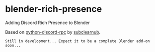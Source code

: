# blender-rich-presence
Adding Discord Rich Presence to Blender

Based on [python-discord-rpc](https://github.com/suclearnub/python-discord-rpc) by [subclearnub](https://github.com/suclearnub).

`Still in development... Expect it to be a complete Blender add-on soon...`
